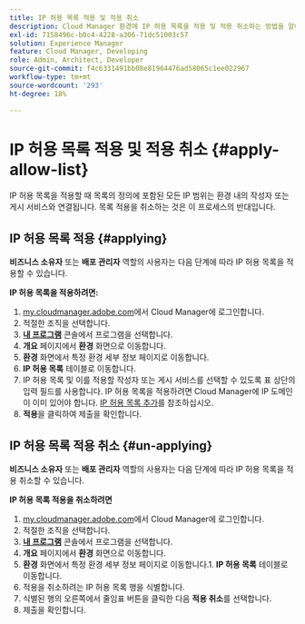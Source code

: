 ```yaml
---
title: IP 허용 목록 적용 및 적용 취소
description: Cloud Manager 환경에 IP 허용 목록을 적용 및 적용 취소하는 방법을 알아봅니다.
exl-id: 7158496c-b0c4-4228-a306-71dc51003c57
solution: Experience Manager
feature: Cloud Manager, Developing
role: Admin, Architect, Developer
source-git-commit: f4c6331491bb08e81964476ad58065c1ee022967
workflow-type: tm+mt
source-wordcount: '293'
ht-degree: 18%

---
```



# IP 허용 목록 적용 및 적용 취소 {#apply-allow-list}

IP 허용 목록을 적용할 때 목록의 정의에 포함된 모든 IP 범위는 환경 내의 작성자 또는 게시 서비스와 연결됩니다. 목록 적용을 취소하는 것은 이 프로세스의 반대입니다.

## IP 허용 목록 적용 {#applying}

**비즈니스 소유자** 또는 **배포 관리자** 역할의 사용자는 다음 단계에 따라 IP 허용 목록을 적용할 수 있습니다.

**IP 허용 목록을 적용하려면:**

1. [my.cloudmanager.adobe.com](https://my.cloudmanager.adobe.com/)에서 Cloud Manager에 로그인합니다.
1. 적절한 조직을 선택합니다.
1. **[내 프로그램](/help/implementing/cloud-manager/navigation.md#my-programs)** 콘솔에서 프로그램을 선택합니다.
1. **개요** 페이지에서 **환경** 화면으로 이동합니다.
1. **환경** 화면에서 특정 환경 세부 정보 페이지로 이동합니다.
1. **IP 허용 목록** 테이블로 이동합니다.
1. IP 허용 목록 및 이를 적용할 작성자 또는 게시 서비스를 선택할 수 있도록 표 상단의 입력 필드를 사용합니다.
IP 허용 목록을 적용하려면 Cloud Manager에 IP 도메인이 이미 있어야 합니다. [IP 허용 목록 추가](/help/implementing/cloud-manager/ip-allow-lists/add-ip-allow-lists.md)를 참조하십시오.
1. **적용**&#x200B;을 클릭하여 제출을 확인합니다.

## IP 허용 목록 적용 취소 {#un-applying}

**비즈니스 소유자** 또는 **배포 관리자** 역할의 사용자는 다음 단계에 따라 IP 허용 목록을 적용 취소할 수 있습니다.

**IP 허용 목록 적용을 취소하려면**

1. [my.cloudmanager.adobe.com](https://my.cloudmanager.adobe.com/)에서 Cloud Manager에 로그인합니다.
1. 적절한 조직을 선택합니다.
1. **[내 프로그램](/help/implementing/cloud-manager/navigation.md#my-programs)** 콘솔에서 프로그램을 선택합니다.
1. **개요** 페이지에서 **환경** 화면으로 이동합니다.
1. **환경** 화면에서 특정 환경 세부 정보 페이지로 이동합니다.1. **IP 허용 목록** 테이블로 이동합니다.
1. 적용을 취소하려는 IP 허용 목록 행을 식별합니다.
1. 식별된 행의 오른쪽에서 줄임표 버튼을 클릭한 다음 **적용 취소**&#x200B;를 선택합니다.
1. 제출을 확인합니다.

